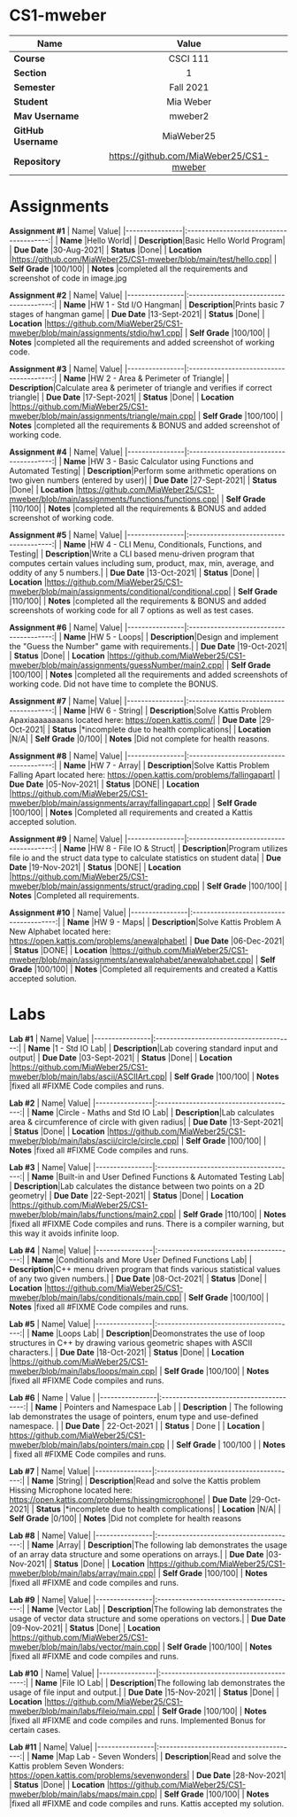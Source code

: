 # CS1-mweber
| Name| Value|
|----------------|:---------------------------------------:|
| **Course**         |CSCI 111|
| **Section**        |1|
| **Semester**       |Fall 2021|
| **Student**        |Mia Weber|
| **Mav Username**   |mweber2|
| **GitHub Username**|MiaWeber25|
| **Repository**     |https://github.com/MiaWeber25/CS1-mweber|

# **Assignments**
**Assignment #1**
| Name| Value|
|----------------|:---------------------------------------:|
| **Name**       |Hello World|
| **Description**|Basic Hello World Program|
| **Due Date**   |30-Aug-2021|
| **Status**     |Done|
| **Location**   |https://github.com/MiaWeber25/CS1-mweber/blob/main/test/hello.cpp|
| **Self Grade** |100/100|
| **Notes**      |completed all the requirements and screenshot of code in image.jpg

**Assignment #2**
| Name| Value|
|----------------|:---------------------------------------:|
| **Name**       |HW 1 - Std I/O Hangman|
| **Description**|Prints basic 7 stages of hangman game|
| **Due Date**   |13-Sept-2021|
| **Status**     |Done|
| **Location**   |https://github.com/MiaWeber25/CS1-mweber/blob/main/assignments/stdio/hw1.cpp|
| **Self Grade** |100/100|
| **Notes**      |completed all the requirements and added screenshot of working code.

**Assignment #3**
| Name| Value|
|----------------|:---------------------------------------:|
| **Name**       |HW 2 - Area & Perimeter of Triangle|
| **Description**|Calculate area & perimeter of triangle and verifies if correct triangle|
| **Due Date**   |17-Sept-2021|
| **Status**     |Done|
| **Location**   |https://github.com/MiaWeber25/CS1-mweber/blob/main/assignments/triangle/main.cpp|
| **Self Grade** |100/100|
| **Notes**      |completed all the requirements & BONUS and added screenshot of working code.

**Assignment #4**
| Name| Value|
|----------------|:---------------------------------------:|
| **Name**       |HW 3 - Basic Calculator using Functions and Automated Testing|
| **Description**|Perform some arithmetic operations on two given numbers (entered by user)|
| **Due Date**   |27-Sept-2021|
| **Status**     |Done|
| **Location**   |https://github.com/MiaWeber25/CS1-mweber/blob/main/assignments/functions/functions.cpp|
| **Self Grade** |110/100|
| **Notes**      |completed all the requirements & BONUS and added screenshot of working code.

**Assignment #5**
| Name| Value|
|----------------|:---------------------------------------:|
| **Name**       |HW 4 - CLI Menu, Conditionals, Functions, and Testing|
| **Description**|Write a CLI based menu-driven program that computes certain values including sum, product, max, min, average, and oddity of any 5 numbers.|
| **Due Date**   |13-Oct-2021|
| **Status**     |Done|
| **Location**   |https://github.com/MiaWeber25/CS1-mweber/blob/main/assignments/conditional/conditional.cpp|
| **Self Grade** |110/100|
| **Notes**      |completed all the requirements & BONUS and added screenshots of working code for all 7 options as well as test cases.

**Assignment #6**
| Name| Value|
|----------------|:---------------------------------------:|
| **Name**       |HW 5 - Loops|
| **Description**|Design and implement the "Guess the Number" game with requirements.|
| **Due Date**   |19-Oct-2021|
| **Status**     |Done|
| **Location**   |https://github.com/MiaWeber25/CS1-mweber/blob/main/assignments/guessNumber/main2.cpp|
| **Self Grade** |100/100|
| **Notes**      |completed all the requirements and added screenshots of working code. Did not have time to complete the BONUS.

**Assignment #7**
| Name| Value|
|----------------|:---------------------------------------:|
| **Name**       |HW 6 - String|
| **Description**|Solve Kattis Problem Apaxiaaaaaaaans located here:  https://open.kattis.com/|
| **Due Date**   |29-Oct-2021|
| **Status**     |*incomplete due to health complications|
| **Location**   |N/A|
| **Self Grade** |0/100|
| **Notes**      |Did not complete for health reasons. 

**Assignment #8**
| Name| Value|
|----------------|:---------------------------------------:|
| **Name**       |HW 7 - Array|
| **Description**|Solve Kattis Problem Falling Apart located here:  https://open.kattis.com/problems/fallingapart|
| **Due Date**   |05-Nov-2021|
| **Status**     |DONE|
| **Location**   |https://github.com/MiaWeber25/CS1-mweber/blob/main/assignments/array/fallingapart.cpp|
| **Self Grade** |100/100|
| **Notes**      |Completed all requirements and created a Kattis accepted solution. 

**Assignment #9**
| Name| Value|
|----------------|:---------------------------------------:|
| **Name**       |HW 8 - File IO & Struct|
| **Description**|Program utilizes file io and the struct data type to calculate statistics on student data|
| **Due Date**   |19-Nov-2021|
| **Status**     |DONE|
| **Location**   |https://github.com/MiaWeber25/CS1-mweber/blob/main/assignments/struct/grading.cpp|
| **Self Grade** |100/100|
| **Notes**      |Completed all requirements. 

**Assignment #10**
| Name| Value|
|----------------|:---------------------------------------:|
| **Name**       |HW 9 - Maps|
| **Description**|Solve Kattis Problem A New Alphabet located here: https://open.kattis.com/problems/anewalphabet|
| **Due Date**   |06-Dec-2021|
| **Status**     |DONE|
| **Location**   |https://github.com/MiaWeber25/CS1-mweber/blob/main/assignments/anewalphabet/anewalphabet.cpp|
| **Self Grade** |100/100|
| **Notes**      |Completed all requirements and created a Kattis accepted solution. 


# **Labs**
**Lab #1**
| Name| Value|
|----------------|:---------------------------------------:|
| **Name**       |1 - Std IO Lab|
| **Description**|Lab covering standard input and output|
| **Due Date**   |03-Sept-2021|
| **Status**     |Done|
| **Location**   |https://github.com/MiaWeber25/CS1-mweber/blob/main/labs/ascii/ASCIIArt.cpp|
| **Self Grade** |100/100|
| **Notes**      |fixed all #FIXME Code compiles and runs.

**Lab #2**
| Name| Value|
|----------------|:---------------------------------------:|
| **Name**       |Circle - Maths and Std IO Lab|
| **Description**|Lab calculates area & circumference of circle with given radius|
| **Due Date**   |13-Sept-2021|
| **Status**     |Done|
| **Location**   |https://github.com/MiaWeber25/CS1-mweber/blob/main/labs/ascii/circle/circle.cpp|
| **Self Grade** |100/100|
| **Notes**      |fixed all #FIXME Code compiles and runs.

**Lab #3**
| Name| Value|
|----------------|:---------------------------------------:|
| **Name**       |Built-in and User Defined Functions & Automated Testing Lab|
| **Description**|Lab calculates the distance between two points on a 2D geometry|
| **Due Date**   |22-Sept-2021|
| **Status**     |Done|
| **Location**   |https://github.com/MiaWeber25/CS1-mweber/blob/main/labs/functions/main2.cpp|
| **Self Grade** |110/100|
| **Notes**      |fixed all #FIXME Code compiles and runs. There is a compiler warning, but this way it avoids infinite loop.

**Lab #4**
| Name| Value|
|----------------|:---------------------------------------:|
| **Name**       |Conditionals and More User Defined Functions Lab|
| **Description**|C++ menu driven program that finds various statistical values of any two given numbers.|
| **Due Date**   |08-Oct-2021|
| **Status**     |Done|
| **Location**   |https://github.com/MiaWeber25/CS1-mweber/blob/main/labs/conditionals/main.cpp|
| **Self Grade** |100/100|
| **Notes**      |fixed all #FIXME Code compiles and runs.  

**Lab #5**
| Name| Value|
|----------------|:---------------------------------------:|
| **Name**       |Loops Lab|
| **Description**|Deomonstrates the use of loop structures in C++ by drawing various geometric shapes with ASCII characters.|
| **Due Date**   |18-Oct-2021|
| **Status**     |Done|
| **Location**   |https://github.com/MiaWeber25/CS1-mweber/blob/main/labs/loops/main.cpp|
| **Self Grade** |100/100|
| **Notes**      |fixed all #FIXME Code compiles and runs.  

**Lab #6**
| Name           | Value                                   |
|----------------|:---------------------------------------:|
| **Name**           |    Pointers and Namespace Lab                         |
| **Description**    |  The following lab demonstrates the usage of pointers, enum type and use-defined namespace.               |
| **Due Date**       | 22-Oct-2021                             |
| **Status**         | Done                                    |
| **Location**       | https://github.com/MiaWeber25/CS1-mweber/blob/main/labs/pointers/main.cpp                                |
| **Self Grade**     | 100/100                                    |
| **Notes**          | fixed all #FIXME Code compiles and runs.

**Lab #7**
| Name| Value|
|----------------|:---------------------------------------:|
| **Name**       |String|
| **Description**|Read and solve the Kattis problem Hissing Microphone located here: https://open.kattis.com/problems/hissingmicrophone|
| **Due Date**   |29-Oct-2021|
| **Status**     |*incomplete due to health complications|
| **Location**   |N/A|
| **Self Grade** |0/100|
| **Notes**      |Did not complete for health reasons 

**Lab #8**
| Name| Value|
|----------------|:---------------------------------------:|
| **Name**       |Array|
| **Description**|The following lab demonstrates the usage of an array data structure and some operations on arrays.|
| **Due Date**   |03-Nov-2021|
| **Status**     |Done|
| **Location**   |https://github.com/MiaWeber25/CS1-mweber/blob/main/labs/array/main.cpp|
| **Self Grade** |100/100|
| **Notes**      |fixed all #FIXME and code compiles and runs. 

**Lab #9**
| Name| Value|
|----------------|:---------------------------------------:|
| **Name**       |Vector Lab|
| **Description**|The following lab demonstrates the usage of vector data structure and some operations on vectors.|
| **Due Date**   |09-Nov-2021|
| **Status**     |Done|
| **Location**   |https://github.com/MiaWeber25/CS1-mweber/blob/main/labs/vector/main.cpp|
| **Self Grade** |100/100|
| **Notes**      |fixed all #FIXME and code compiles and runs. 

**Lab #10**
| Name| Value|
|----------------|:---------------------------------------:|
| **Name**       |File IO Lab|
| **Description**|The following lab demonstrates the usage of file input and output.|
| **Due Date**   |15-Nov-2021|
| **Status**     |Done|
| **Location**   |https://github.com/MiaWeber25/CS1-mweber/blob/main/labs/fileio/main.cpp|
| **Self Grade** |100/100|
| **Notes**      |fixed all #FIXME and code compiles and runs. Implemented Bonus for certain cases.

**Lab #11**
| Name| Value|
|----------------|:---------------------------------------:|
| **Name**       |Map Lab - Seven Wonders|
| **Description**|Read and solve the Kattis problem Seven Wonders: https://open.kattis.com/problems/sevenwonders|
| **Due Date**   |28-Nov-2021|
| **Status**     |Done|
| **Location**   |https://github.com/MiaWeber25/CS1-mweber/blob/main/labs/maps/main.cpp|
| **Self Grade** |100/100|
| **Notes**      |fixed all #FIXME and code compiles and runs. Kattis accepted my solution. 